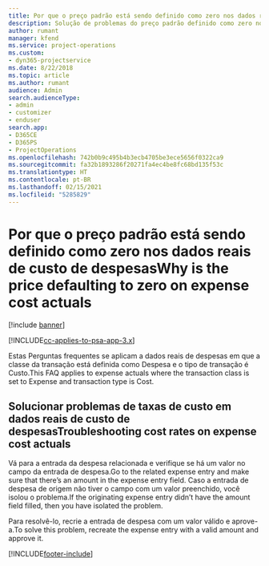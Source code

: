 ```yaml
---
title: Por que o preço padrão está sendo definido como zero nos dados reais de custo de despesas?
description: Solução de problemas do preço padrão definido como zero nos dados reais de custo de despesas.
author: rumant
manager: kfend
ms.service: project-operations
ms.custom:
- dyn365-projectservice
ms.date: 8/22/2018
ms.topic: article
ms.author: rumant
audience: Admin
search.audienceType:
- admin
- customizer
- enduser
search.app:
- D365CE
- D365PS
- ProjectOperations
ms.openlocfilehash: 742b0b9c495b4b3ecb4705be3ece5656f0322ca9
ms.sourcegitcommit: fa32b1893286f20271fa4ec4be8fc68bd135f53c
ms.translationtype: HT
ms.contentlocale: pt-BR
ms.lasthandoff: 02/15/2021
ms.locfileid: "5285829"
---
```

# <a name="why-is-the-price-defaulting-to-zero-on-expense-cost-actuals"></a><span data-ttu-id="31a53-103">Por que o preço padrão está sendo definido como zero nos dados reais de custo de despesas</span><span class="sxs-lookup"><span data-stu-id="31a53-103">Why is the price defaulting to zero on expense cost actuals</span></span>

[!include [banner](../includes/psa-now-project-operations.md)]

[!INCLUDE[cc-applies-to-psa-app-3.x](../includes/cc-applies-to-psa-app-3x.md)]

<span data-ttu-id="31a53-104">Estas Perguntas frequentes se aplicam a dados reais de despesas em que a classe da transação está definida como Despesa e o tipo de transação é Custo.</span><span class="sxs-lookup"><span data-stu-id="31a53-104">This FAQ applies to expense actuals where the transaction class is set to Expense and transaction type is Cost.</span></span>

## <a name="troubleshooting-cost-rates-on-expense-cost-actuals"></a><span data-ttu-id="31a53-105">Solucionar problemas de taxas de custo em dados reais de custo de despesas</span><span class="sxs-lookup"><span data-stu-id="31a53-105">Troubleshooting cost rates on expense cost actuals</span></span>

<span data-ttu-id="31a53-106">Vá para a entrada da despesa relacionada e verifique se há um valor no campo da entrada de despesa.</span><span class="sxs-lookup"><span data-stu-id="31a53-106">Go to the related expense entry and make sure that there’s an amount in the expense entry field.</span></span> <span data-ttu-id="31a53-107">Caso a entrada de despesa de origem não tiver o campo com um valor preenchido, você isolou o problema.</span><span class="sxs-lookup"><span data-stu-id="31a53-107">If the originating expense entry didn’t have the amount field filled, then you have isolated the problem.</span></span>
 
<span data-ttu-id="31a53-108">Para resolvê-lo, recrie a entrada de despesa com um valor válido e aprove-a.</span><span class="sxs-lookup"><span data-stu-id="31a53-108">To solve this problem, recreate the expense entry with a valid amount and approve it.</span></span>


[!INCLUDE[footer-include](../includes/footer-banner.md)]